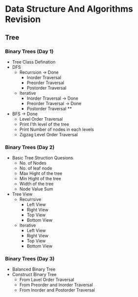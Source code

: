# Data Structure And Algorithms Revision
 
## Tree 
### Binary Trees (Day 1)
- Tree Class Defination 
- DFS
    - Recurrsion -> Done
        - Inorder Traversal
        - Preorder Traversal
        - Postorder Traversal
    - Iterative
        - Inorder Traversal -> Done
        - Preorder Traversal -> Done
        - Postorder Traversal **
- BFS -> Done
    - Level Order Traversal
    - Print I'th level of the tree
    - Print Number of nodes in each levels
    - Zigzag Level Order Traversal

### Binary Trees (Day 2)
- Basic Tree Struction Quesions
    - No. of Nodes
    - No. of leaf node
    - Max Hight of the tree
    - Min Hight of the tree
    - Width of the tree
    - Node Value Sum
- Tree View
    - Recurrsive
        - Left View
        - Right View
        - Top View
        - Bottom View
    - Iterative 
        - Left View
        - Right View
        - Top View
        - Bottom View

### Binary Trees (Day 3)

- Balanced Binary Tree
- Construct Binary Tree
    - From Lavel Order Traversal
    - From Preorder and Inorder Traversal
    - From Inorder and Postorder Traversal
